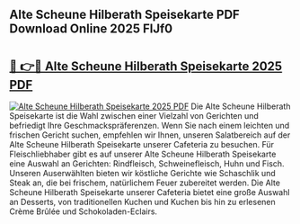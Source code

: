 ## Alte Scheune Hilberath Speisekarte PDF Download Online 2025 FlJf0

# <h2><a href="http://gcd14ye.nevu.top/?p=Alte+Scheune+Hilberath+Speisekarte">🔗 👉🔴 Alte Scheune Hilberath Speisekarte 2025 PDF</a></h2>

[![Alte Scheune Hilberath Speisekarte 2025 PDF](https://i.imgur.com/dBaPXMq.png)](http://gcd14ye.nevu.top/?p=Alte+Scheune+Hilberath+Speisekarte)
Die Alte Scheune Hilberath Speisekarte ist die Wahl zwischen einer Vielzahl von Gerichten und befriedigt Ihre Geschmackspräferenzen. Wenn Sie nach einem leichten und frischen Gericht suchen, empfehlen wir Ihnen, unseren Salatbereich auf der Alte Scheune Hilberath Speisekarte unserer Cafeteria zu besuchen. Für Fleischliebhaber gibt es auf unserer Alte Scheune Hilberath Speisekarte eine Auswahl an Gerichten: Rindfleisch, Schweinefleisch, Huhn und Fisch. Unseren Auserwählten bieten wir köstliche Gerichte wie Schaschlik und Steak an, die bei frischem, natürlichem Feuer zubereitet werden. Die Alte Scheune Hilberath Speisekarte unserer Cafeteria bietet eine große Auswahl an Desserts, von traditionellen Kuchen und Kuchen bis hin zu erlesenen Crème Brûlée und Schokoladen-Eclairs.
